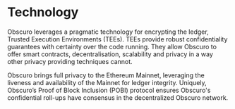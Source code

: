# Technology 

Obscuro leverages a pragmatic technology for encrypting the ledger, Trusted Execution Environments (TEEs). TEEs provide robust confidentiality guarantees with certainty over the code running. They allow Obscuro to offer smart contracts, decentralisation, scalability and privacy in a way other privacy providing techniques cannot.

Obscuro brings full privacy to the Ethereum Mainnet, leveraging the liveness and availability of the Mainnet for ledger integrity. Uniquely, Obscuro’s Proof of Block Inclusion (POBI) protocol ensures Obscuro's confidential roll-ups have consensus in the decentralized Obscuro network.